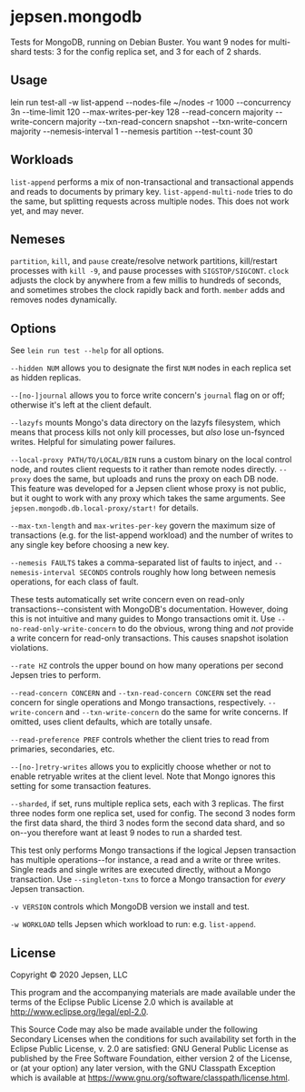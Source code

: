 # jepsen.mongodb

Tests for MongoDB, running on Debian Buster. You want 9 nodes for multi-shard
tests: 3 for the config replica set, and 3 for each of 2 shards.

## Usage

lein run test-all -w list-append --nodes-file ~/nodes -r 1000 --concurrency 3n --time-limit 120 --max-writes-per-key 128 --read-concern majority --write-concern majority --txn-read-concern snapshot --txn-write-concern majority --nemesis-interval 1 --nemesis partition --test-count 30

## Workloads

`list-append` performs a mix of non-transactional and transactional appends and reads to documents by primary key.
`list-append-multi-node` tries to do the same, but splitting requests across multiple nodes. This does not work yet, and may never.

## Nemeses

`partition`, `kill`, and `pause` create/resolve network partitions,
kill/restart processes with `kill -9`, and pause processes with
`SIGSTOP/SIGCONT`. `clock` adjusts the clock by anywhere from a few millis to
hundreds of seconds, and sometimes strobes the clock rapidly back and forth.
`member` adds and removes nodes dynamically.

## Options

See `lein run test --help` for all options.

`--hidden NUM` allows you to designate the first `NUM` nodes in each replica
set as hidden replicas.

`--[no-]journal` allows you to force write concern's `journal` flag on or off; otherwise it's left at the client default.

`--lazyfs` mounts Mongo's data directory on the lazyfs filesystem, which means
that process kills not only kill processes, but *also* lose un-fsynced writes.
Helpful for simulating power failures.

`--local-proxy PATH/TO/LOCAL/BIN` runs a custom binary on the local control
node, and routes client requests to it rather than remote nodes directly.
`--proxy` does the same, but uploads and runs the proxy on each DB node. This
feature was developed for a Jepsen client whose proxy is not public, but it
ought to work with any proxy which takes the same arguments. See
`jepsen.mongodb.db.local-proxy/start!` for details.

`--max-txn-length` and `max-writes-per-key` govern the maximum size of
transactions (e.g. for the list-append workload) and the number of writes to
any single key before choosing a new key.

`--nemesis FAULTS` takes a comma-separated list of faults to inject, and
`--nemesis-interval SECONDS` controls roughly how long between nemesis
operations, for each class of fault.

These tests automatically set write concern even on read-only
transactions--consistent with MongoDB's documentation. However, doing this is
not intuitive and many guides to Mongo transactions omit it. Use
`--no-read-only-write-concern` to do the obvious, wrong thing and *not* provide
a write concern for read-only transactions. This causes snapshot isolation
violations.

`--rate HZ` controls the upper bound on how many operations per second Jepsen
tries to perform.

`--read-concern CONCERN` and `--txn-read-concern CONCERN` set the read concern
for single operations and Mongo transactions, respectively. `--write-concern`
  and `--txn-write-concern` do the same for write concerns. If omitted, uses
  client defaults, which are totally unsafe.

`--read-preference PREF` controls whether the client tries to read from
primaries, secondaries, etc.

`--[no-]retry-writes` allows you to explicitly choose whether or not to
enable retryable writes at the client level. Note that Mongo ignores this
setting for some transaction features.

`--sharded`, if set, runs multiple replica sets, each with 3 replicas. The
first three nodes form one replica set, used for config. The second 3 nodes
form the first data shard, the third 3 nodes form the second data shard, and so
on--you therefore want at least 9 nodes to run a sharded test.

This test only performs Mongo transactions if the logical Jepsen transaction
has multiple operations--for instance, a read and a write or three writes.
Single reads and single writes are executed directly, without a Mongo
transaction. Use `--singleton-txns` to force a Mongo transaction for *every*
Jepsen transaction.

`-v VERSION` controls which MongoDB version we install and test.

`-w WORKLOAD` tells Jepsen which workload to run: e.g. `list-append`.

## License

Copyright © 2020 Jepsen, LLC

This program and the accompanying materials are made available under the
terms of the Eclipse Public License 2.0 which is available at
http://www.eclipse.org/legal/epl-2.0.

This Source Code may also be made available under the following Secondary
Licenses when the conditions for such availability set forth in the Eclipse
Public License, v. 2.0 are satisfied: GNU General Public License as published by
the Free Software Foundation, either version 2 of the License, or (at your
option) any later version, with the GNU Classpath Exception which is available
at https://www.gnu.org/software/classpath/license.html.
